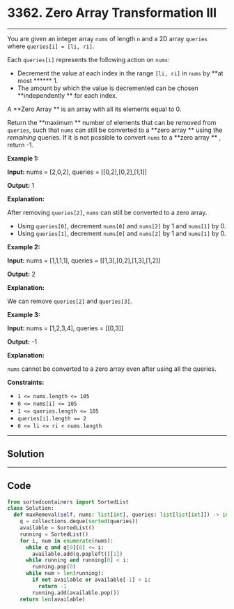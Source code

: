 # 3362. Zero Array Transformation III

---

You are given an integer array `nums` of length `n` and a 2D array `queries` where `queries[i] = [li, ri]`.

Each `queries[i]` represents the following action on `nums`:

  * Decrement the value at each index in the range `[li, ri]` in `nums` by **at most ****** 1.
  * The amount by which the value is decremented can be chosen **independently ** for each index.



A **Zero Array ** is an array with all its elements equal to 0.

Return the **maximum ** number of elements that can be removed from `queries`, such that `nums` can still be converted to a **zero array ** using the _remaining_ queries. If it is not possible to convert `nums` to a **zero array ** , return -1.

 

**Example 1:**

**Input:** nums = [2,0,2], queries = [[0,2],[0,2],[1,1]]

**Output:** 1

**Explanation:**

After removing `queries[2]`, `nums` can still be converted to a zero array.

  * Using `queries[0]`, decrement `nums[0]` and `nums[2]` by 1 and `nums[1]` by 0.
  * Using `queries[1]`, decrement `nums[0]` and `nums[2]` by 1 and `nums[1]` by 0.



**Example 2:**

**Input:** nums = [1,1,1,1], queries = [[1,3],[0,2],[1,3],[1,2]]

**Output:** 2

**Explanation:**

We can remove `queries[2]` and `queries[3]`.

**Example 3:**

**Input:** nums = [1,2,3,4], queries = [[0,3]]

**Output:** -1

**Explanation:**

`nums` cannot be converted to a zero array even after using all the queries.

 

**Constraints:**

  * `1 <= nums.length <= 105`
  * `0 <= nums[i] <= 105`
  * `1 <= queries.length <= 105`
  * `queries[i].length == 2`
  * `0 <= li <= ri < nums.length`

---

## Solution



---

## Code
```python
from sortedcontainers import SortedList
class Solution:
  def maxRemoval(self, nums: list[int], queries: list[list[int]]) -> int:
    q = collections.deque(sorted(queries))
    available = SortedList()
    running = SortedList()
    for i, num in enumerate(nums):
      while q and q[0][0] <= i:
        available.add(q.popleft()[1])
      while running and running[0] < i:
        running.pop(0)
      while num > len(running):
        if not available or available[-1] < i:
          return -1
        running.add(available.pop())
    return len(available)
```